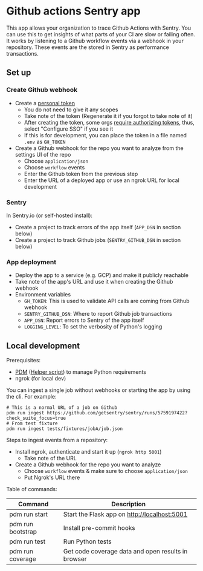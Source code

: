 # Github actions Sentry app

This app allows your organization to trace Github Actions with Sentry. You can use this to get insights of what parts of your CI are slow or failing often.
It works by listening to a Github workflow events via a webhook in your repository. These events are the stored in Sentry as performance transactions.

## Set up

### Create Github webhook

- Create a [personal token](https://github.com/settings/tokens)
  - You do not need to give it any scopes
  - Take note of the token (Regenerate it if you forgot to take note of it)
  - After creating the token, some orgs [require authorizing tokens](https://docs.github.com/en/enterprise-cloud@latest/authentication/authenticating-with-saml-single-sign-on/authorizing-a-personal-access-token-for-use-with-saml-single-sign-on), thus, select "Configure SSO" if you see it
  - If this is for development, you can place the token in a file named `.env` as `GH_TOKEN`
- Create a Github webhook for the repo you want to analyze from the settings UI of the repo
  - Choose `application/json`
  - Choose `workflow` events
  - Enter the Github token from the previous step
  - Enter the URL of a deployed app or use an ngrok URL for local development

### Sentry

In Sentry.io (or self-hosted install):

- Create a project to track errors of the app itself (`APP_DSN` in section below)
- Create a project to track Github jobs (`SENTRY_GITHUB_DSN` in section below)

### App deployment

- Deploy the app to a service (e.g. GCP) and make it publicly reachable
- Take note of the app's URL and use it when creating the Github webhook
- Environment variables
  - `GH_TOKEN`: This is used to validate API calls are coming from Github webhook
  - `SENTRY_GITHUB_DSN`: Where to report Github job transactions
  - `APP_DSN`: Report errors to Sentry of the app itself
  - `LOGGING_LEVEL`: To set the verbosity of Python's logging

## Local development

Prerequisites:

- [PDM](https://pdm.fming.dev/#installation) ([Helper script](https://gist.github.com/armenzg/4d2ac94bd770879d8df37c5da0fc7a33)) to manage Python requirements
- ngrok (for local dev)

You can ingest a single job without webhooks or starting the app by using the cli. For example:

```shell
# This is a normal URL of a job on Github
pdm run ingest https://github.com/getsentry/sentry/runs/5759197422?check_suite_focus=true
# From test fixture
pdm run ingest tests/fixtures/jobA/job.json
```

Steps to ingest events from a repository:

- Install ngrok, authenticate and start it up (`ngrok http 5001`)
  - Take note of the URL
- Create a Github webhook for the repo you want to analyze
  - Choose `workflow` events & make sure to choose `application/json`
  - Put Ngrok's URL there

Table of commands:

| Command           | Description                                        |
| ----------------- | -------------------------------------------------- |
| pdm run start     | Start the Flask app on <http://localhost:5001>     |
| pdm run bootstrap | Install pre-commit hooks                           |
| pdm run test      | Run Python tests                                   |
| pdm run coverage  | Get code coverage data and open results in browser |
